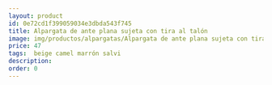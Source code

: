 ```yaml
---
layout: product
id: 0e72cd1f399059034e3dbda543f745
title: Alpargata de ante plana sujeta con tira al talón 
image: img/productos/alpargatas/Alpargata de ante plana sujeta con tira al talón =47= beige camel marrón salvi.webp
price: 47
tags:  beige camel marrón salvi
description: 
order: 0
---
```

